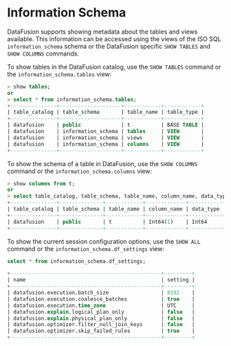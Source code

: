<!---
  Licensed to the Apache Software Foundation (ASF) under one
  or more contributor license agreements.  See the NOTICE file
  distributed with this work for additional information
  regarding copyright ownership.  The ASF licenses this file
  to you under the Apache License, Version 2.0 (the
  "License"); you may not use this file except in compliance
  with the License.  You may obtain a copy of the License at

    http://www.apache.org/licenses/LICENSE-2.0

  Unless required by applicable law or agreed to in writing,
  software distributed under the License is distributed on an
  "AS IS" BASIS, WITHOUT WARRANTIES OR CONDITIONS OF ANY
  KIND, either express or implied.  See the License for the
  specific language governing permissions and limitations
  under the License.
-->

# Information Schema

DataFusion supports showing metadata about the tables and views available. This information can be accessed using the
views of the ISO SQL `information_schema` schema or the DataFusion specific `SHOW TABLES` and `SHOW COLUMNS` commands.

To show tables in the DataFusion catalog, use the `SHOW TABLES` command or the `information_schema.tables` view:

```sql
> show tables;
or
> select * from information_schema.tables;
+---------------+--------------------+------------+------------+
| table_catalog | table_schema       | table_name | table_type |
+---------------+--------------------+------------+------------+
| datafusion    | public             | t          | BASE TABLE |
| datafusion    | information_schema | tables     | VIEW       |
| datafusion    | information_schema | views      | VIEW       |
| datafusion    | information_schema | columns    | VIEW       |
+---------------+--------------------+------------+------------+

```

To show the schema of a table in DataFusion, use the `SHOW COLUMNS` command or the `information_schema.columns` view:

```sql
> show columns from t;
or
> select table_catalog, table_schema, table_name, column_name, data_type, is_nullable from information_schema.columns;
+---------------+--------------+------------+-------------+-----------+-------------+
| table_catalog | table_schema | table_name | column_name | data_type | is_nullable |
+---------------+--------------+------------+-------------+-----------+-------------+
| datafusion    | public       | t          | Int64(1)    | Int64     | NO          |
+---------------+--------------+------------+-------------+-----------+-------------+
```

To show the current session configuration options, use the `SHOW ALL` command or the `information_schema.df_settings` view:

```sql
select * from information_schema.df_settings;

+-------------------------------------------------+---------+
| name                                            | setting |
+-------------------------------------------------+---------+
| datafusion.execution.batch_size                 | 8192    |
| datafusion.execution.coalesce_batches           | true    |
| datafusion.execution.time_zone                  | UTC     |
| datafusion.explain.logical_plan_only            | false   |
| datafusion.explain.physical_plan_only           | false   |
| datafusion.optimizer.filter_null_join_keys      | false   |
| datafusion.optimizer.skip_failed_rules          | true    |
+-------------------------------------------------+---------+
```
